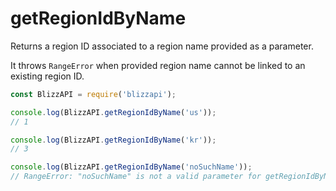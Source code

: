 # getRegionIdByName

Returns a region ID associated to a region name provided as a parameter.

It throws ``RangeError`` when provided region name cannot be linked to an existing region ID.

```js
const BlizzAPI = require('blizzapi');

console.log(BlizzAPI.getRegionIdByName('us'));
// 1

console.log(BlizzAPI.getRegionIdByName('kr'));
// 3

console.log(BlizzAPI.getRegionIdByName('noSuchName'));
// RangeError: "noSuchName" is not a valid parameter for getRegionIdByName()

```
